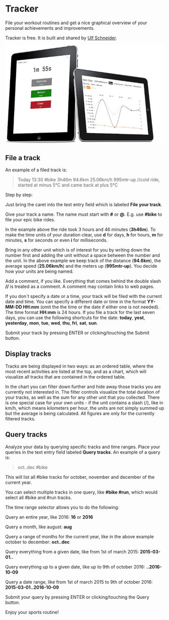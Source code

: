 Tracker
===

File your workout routines and get a nice graphical 
overview of your personal achievements and improvements.

Tracker is free. It is built and shared by [Ulf Schneider](http://ulf.codes).

![](/public/r/tracker.jpg)

File a track
---

An example of a filed track is:

> Today 13:30 #bike 3h46m 94.6km 25.06km/h 995mtr-up //cold ride, started at minus 5°C and came back at plus 5°C

Step by step:

Just bring the caret into the text entry field which is labeled **File your track**.

Give your track a name. The name must start with **#** or **@**. E.g. use **#bike** to file your epic bike rides.

In the example above the ride took 3 hours and 46 minutes (**3h46m**). To make the time units of your duration 
clear, use **d** for days, **h** for hours, **m** for minutes, **s** for seconds or even **i** for milliseconds.

Bring in any other unit which is of interest for you by writing down the number first and adding the unit without 
a space between the number and the unit. In the above example we keep track of the distance (**94.6km**), the average 
speed (**25.06km/h**) and the meters up (**995mtr-up**). You decide how your units are being named.

Add a comment, if you like. Everything that comes behind the double slash **//** is treated as a comment. 
A comment may contain links to web pages.

If you don´t specify a date or a time, your track will be filed with the current date and time. 
You can specify a different date or time in the format **YY-MM-DD HH:mm** (omit the the time or the date if either one is not needed). 
The time format **HH:mm** is 24 hours. If you file a track for the last seven days, you can use the following shortcuts for the date: 
**today**, **yest**, **yesterday**, **mon**, **tue**, **wed**, **thu**, **fri**, **sat**, **sun**.

Submit your track by pressing ENTER or clicking/touching the Submit button.

Display tracks
---

Tracks are being displayed in two ways: as an ordered table, where the most recent activities are listed at the top,
and as a chart, which will visualize all tracks that are contained in the ordered table.

In the chart you can filter down further and hide away those tracks you are currently not interested in.
The filter controls visualize the total duration of your tracks, as well as the sum for any other unit that you collected.
There is one special case for your own units - if the unit contains a slash (/), like in km/h, which means kilometers per hour, the
units are not simply summed up but the average is being calculated. All figures are only for the currently filtered tracks.

Query tracks
---

Analyze your data by querying specific tracks and time ranges. 
Place your queries in the text entry field labeled **Query tracks**. An example of a query is:

> oct..dec #bike

This will list all #bike tracks for october, november and december of the current year.

You can select multiple tracks in one query, like **#bike #run**, which would select all #bike and #run tracks.

The time range selector allows you to do the following:

Query an entire year, like 2016: **16** or **2016**

Query a month, like august: **aug**

Query a range of months for the current year, like in the above example october to december: **oct..dec**

Query everything from a given date, like from 1st of march 2015: **2015-03-01..**

Query everything up to a given date, like up to 9th of october 2016: **..2016-10-09**

Query a date range, like from 1st of march 2015 to 9th of october 2016: **2015-03-01..2016-10-09**

Submit your query by pressing ENTER or clicking/touching the Query button.

Enjoy your sports routine!
